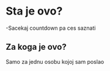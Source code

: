 # Sta je ovo?
-Sacekaj countdown pa ces saznati

## Za koga je ovo?
Samo za jednu osobu kojoj sam poslao
